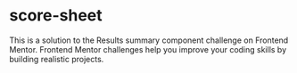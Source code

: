 # score-sheet
This is a solution to the Results summary component challenge on Frontend Mentor. Frontend Mentor challenges help you improve your coding skills by building realistic projects.
